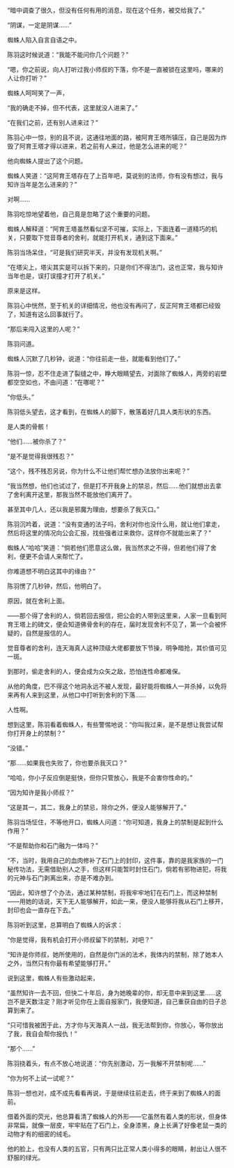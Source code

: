 “暗中调查了很久，但没有任何有用的消息，现在这个任务，被交给我了。”

“阴谋，一定是阴谋……”

蜘蛛人陷入自言自语之中。

陈羽这时候说道：“我能不能问你几个问题？”

“嗯，你之前说，向人打听过我小师叔的下落，你不是一直被锁在这里吗，哪来的人让你打听？”

蜘蛛人呵呵笑了一声，

“我的确走不掉，但不代表，这里就没人进来了。”

“在我们之前，还有别人进来过？”

陈羽心中一惊，别的且不说，这通往地面的路，被阿育王塔所镇压，自己是因为炸毁了阿育王塔才得以进来，若之前有人来过，他是怎么进来的呢？”

他向蜘蛛人提出了这个问题。

蜘蛛人笑道：“这阿育王塔存在了上百年吧，莫说别的法师，你有没有想过，我与知许当年是怎么进来的？”

对啊……

陈羽吃惊地望着他，自己竟是忽略了这个重要的问题。

蜘蛛人解释道：“阿育王塔虽然看似坚不可摧，实际上，下面连着一道精巧的机关，只要取下觉音尊者的舍利，就能打开机关，通到这下面来。”

陈羽当场呆住，“可是我们研究半天，并没有发现机关啊。”

“在塔尖上，塔尖其实是可以拆下来的，只是你们不得法门，这也正常，我与知许当年也是，误打误撞才打开了机关。”

原来是这样。

陈羽心中恍然，至于机关的详细情况，他也没有再问了，反正阿育王塔都已经毁了，知道有这么回事就行了。

“那后来闯入这里的人呢？”

陈羽问道。

蜘蛛人沉默了几秒钟，说道：“你往前走一些，就能看到他们了。”

陈羽一惊，忍不住走进了裂缝之中，睁大眼睛望去，对面除了蜘蛛人，两旁的岩壁都空空如也，不由问道：“在哪呢？”

“你低头。”

陈羽低头望去，这才看到，在蜘蛛人的脚下，散落着好几具人类形状的东西。

是人类的骨骸！

“他们……被你杀了？”

“是不是觉得我很残忍？”

“这个，残不残忍另说，你为什么不让他们帮忙想办法放你出来呢？”

“我当然想，他们也试过了，但是打不开我身上的禁忌，然后……他们就想出去拿了舍利离开这里，那我当然不能放他们离开了。

甚至其中几人，还以我是邪魔为理由，想要杀了我灭口。”

陈羽沉吟着，说道：“没有变通的法子吗，舍利对你也没什么用，就让他们拿走，然后将这里的情况向公会汇报，找些强者过来救你，这样你不就能出来了？”

蜘蛛人“哈哈”笑道：“倘若他们愿意这么做，我当然求之不得，但若他们得了舍利，便更不会请人来帮忙了。

你难道想不明白这其中的缘由？”

陈羽愣了几秒钟，然后，他明白了。

原因，就在舍利上面。

——那个得了舍利的人，倘若回去报信，把公会的人带到这里来，人家一旦看到阿育王塔上的碑文，便会知道佛骨舍利的存在，届时发现舍利不见了，第一个会被怀疑的，自然是报信的人。

觉音尊者的舍利，连天海真人这种顶级大佬都要放下节操，明争暗抢，其价值可见一斑。

到那时，偷走舍利的人，便会成为众矢之敌，恐怕连性命都难保。

从他的角度，巴不得这个地洞永远不被人发现，最好能将蜘蛛人一并杀掉，以免将来再有人来到这里，从他口中打听到舍利的下落……

人性啊。

想到这里，陈羽看着蜘蛛人，有些警惕地说：“你叫我过来，是不是想让我尝试帮你打开身上的禁制？”

“没错。”

“那……如果我也失败了，你也要杀我灭口？”

“哈哈，你小子反应倒是挺快，但你只管放心，我是不会害你性命的。”

“因为知许是我小师叔？”

“这是其一，其二，我身上的禁忌，除你之外，便没人能够解开了。”

陈羽当场怔住，不等他开口，蜘蛛人问道：“你可知道，我身上的禁制是起到什么作用？”

“不是帮助你和石门融为一体吗？”

“不，当时，我用自己的血肉修补了石门上的封印，这件事，靠的是我家族的一门秘传功法，无需借助别人之手，但这样只能暂时封住石门，倘若有邪物进犯，将我的元神与石门剥离出来，亦是不难办到。

“因此，知许想了个办法，通过某种禁制，将我牢牢地钉在石门上，而这种禁制——用她的话说，天下无人能够解开，如此一来，便没人能够将我从石门上移开，封印也会一直存在下去。”

陈羽听到这里，总算明白了蜘蛛人的诉求：

“你是觉得，我有机会打开小师叔留下的禁制，对吧？”

“知许是你师叔，她所使用的，自然是你门派的法术，我体内的禁制，除了她本人之外，当然只有你最有希望能够打开。”

说到这里，蜘蛛人有些激动起来，

“虽然知许一去不回，但快二十年后，身为她晚辈的你，却无意中来到这里……这岂不是天数注定？刚才听见你在上面自报家门，我便知道，自己重获自由的日子总算到来了。

“只可惜我被困于此，方才你与天海真人一战，我无法帮到你，你放心，等你放出了我，我自会帮你报仇！”

“那个……”

陈羽挠着头，有点不放心地说道：“你先别激动，万一我解不开禁制呢……”

“你为何不上试一试呢？”

陈羽一想也对，成不成先看看再说，于是继续往前走去，终于来到了蜘蛛人的面前。

借着外面的荧光，他总算看清了蜘蛛人的外形——它虽然有着人类的形状，但身体非常扁，就像一层皮，牢牢贴在了石门上，全身漆黑，身上长满了好像老鼠一类的动物才有的细密的绒毛。

他的脸上，也没有人类的五官，只有两只比正常人类小得多的眼睛，射出让人很不舒服的绿光。
